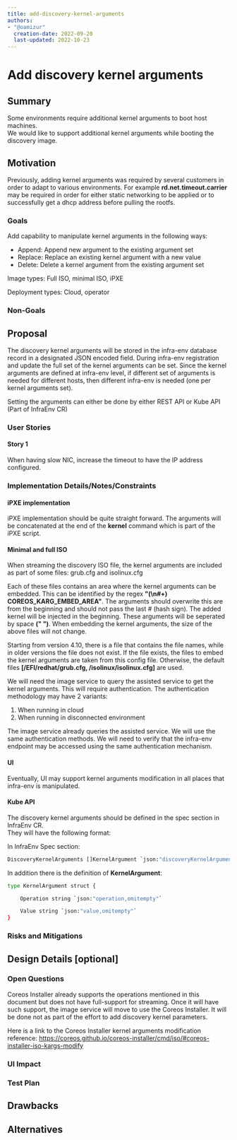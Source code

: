 ```yaml
---
title: add-discovery-kernel-arguments
authors:
- "@oamizur"
  creation-date: 2022-09-20
  last-updated: 2022-10-23
---
```


# Add discovery kernel arguments

## Summary

Some environments require additional kernel arguments to boot host machines.  
We would like to support additional kernel arguments while booting the discovery image.

## Motivation

Previously, adding kernel arguments was required by several customers in order to adapt to various environments.
For example **rd.net.timeout.carrier** may be required in order for either static networking to be applied or 
to successfully get a dhcp address before pulling the rootfs.
### Goals
Add capability to manipulate kernel arguments in the following ways:
- Append: Append new argument to the existing argument set
- Replace: Replace an existing kernel argument with a new value
- Delete: Delete a kernel argument from the existing argument set 

Image types: Full ISO, minimal ISO, iPXE


 Deployment types: Cloud, operator

### Non-Goals

## Proposal

The discovery kernel arguments will be stored in the infra-env database record in a designated JSON encoded field.
During infra-env registration and update the full set of the kernel arguments can be set.
Since the kernel arguments are defined at infra-env level, if different set of arguments is needed for
different hosts, then different infra-env is needed (one per kernel arguments set). 

Setting the arguments can either be done by either REST API or Kube API (Part of InfraEnv CR)
### User Stories

#### Story 1

When having slow NIC, increase the timeout to have the IP address configured.

### Implementation Details/Notes/Constraints

#### iPXE implementation

iPXE implementation should be quite straight forward.  The arguments will be concatenated at the end of the 
**kernel** command which is part of the iPXE script.

#### Minimal and full ISO

When streaming the discovery ISO file, the kernel arguments are included
as part of some files: grub.cfg and isolinux.cfg

Each of these files contains an area where the kernel arguments can be
embedded. This can be identified by the regex **"(\n#+) COREOS_KARG_EMBED_AREA"**.
The arguments should overwrite this are from the beginning and should
not pass the last # (hash sign). The added kernel will be injected in the beginning.
These arguments will be seperated by space **(" ")**.  When embedding the kernel arguments,
the size of the above files will not change.

Starting from version 4.10, there is a file that contains the file names,
while in older versions the file does not exist. If the file exists, the
files to embed the kernel arguments are taken from this config file.
Otherwise, the default files **[/EFI/redhat/grub.cfg, /isolinux/isolinux.cfg]**
are used.


We will need the image service to query the assisted service to get the kernel arguments.
This will require authentication.  The authentication methodology may have 2 variants:  

1. When running in cloud
2. When running in disconnected environment

The image service already queries the assisted service.  We will use the same authentication 
methods.  We will need to verify that the infra-env endpoint may be accessed using the same authentication
mechanism.

#### UI

Eventually, UI may support kernel arguments modification in all places that infra-env is manipulated.
#### Kube API

The discovery kernel arguments should be defined in the spec section in InfraEnv CR.  
They will have the following format:

In InfraEnv Spec section:

```sh
DiscoveryKernelArguments []KernelArgument `json:"discoveryKernelArguments,omitempty"`
```

In addition there is the definition of **KernelArgument**:

```sh
type KernelArgument struct {

	Operation string `json:"operation,omitempty"`

	Value string `json:"value,omitempty"`
}
```



### Risks and Mitigations

## Design Details [optional]

### Open Questions
Coreos Installer already supports the operations mentioned in this document but does not 
have full-support for streaming.  Once it will have such support, the image service will move to 
use the Coreos Installer.  It will be done not as part of the effort to add discovery kernel parameters.

Here is a link to the Coreos Installer kernel arguments modification reference:
https://coreos.github.io/coreos-installer/cmd/iso/#coreos-installer-iso-kargs-modify
### UI Impact

### Test Plan

## Drawbacks

## Alternatives
